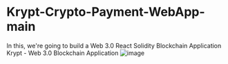 # Krypt-Crypto-Payment-WebApp-main
 In this, we're going to build a Web 3.0 React Solidity Blockchain Application
 Krypt - Web 3.0 Blockchain Application
![image](https://github.com/Himanshunegi0332/Krypt-Crypto-Payment-WebApp-main/assets/108523408/bd67260c-b79a-4674-bb6c-e5eb96c2f669)
